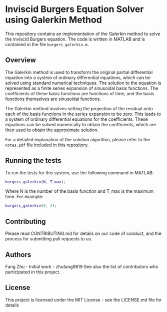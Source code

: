# Inviscid Burgers Equation Solver using Galerkin Method
This repository contains an implementation of the Galerkin method to solve the inviscid Burgers equation. The code is written in MATLAB and is contained in the file `burgers_galerkin.m`.

## Overview
The Galerkin method is used to transform the original partial differential equation into a system of ordinary differential equations, which can be solved using standard numerical techniques. The solution to the equation is represented as a finite series expansion of sinusoidal basis functions. The coefficients of these basis functions are functions of time, and the basis functions themselves are sinusoidal functions.

The Galerkin method involves setting the projection of the residual onto each of the basis functions in the series expansion to be zero. This leads to a system of ordinary differential equations for the coefficients. These equations can be solved numerically to obtain the coefficients, which are then used to obtain the approximate solution.

For a detailed explanation of the solution algorithm, please refer to the `notes.pdf` file included in this repository.

## Running the tests
To run the tests for this system, use the following command in MATLAB:

```matlab
burgers_galerkin(N, T_max);
```

Where N is the number of the basis function and T_max is the maximum time. For example:

```matlab
burgers_galerkin(9, 2);
```

## Contributing
Please read CONTRIBUTING.md for details on our code of conduct, and the process for submitting pull requests to us.

## Authors
Fang Zhu - Initial work - zhufang9819
See also the list of contributors who participated in this project.

## License
This project is licensed under the MIT License - see the LICENSE.md file for details